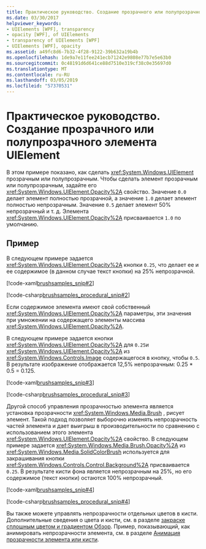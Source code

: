 ```yaml
---
title: Практическое руководство. Создание прозрачного или полупрозрачного элемента UIElement
ms.date: 03/30/2017
helpviewer_keywords:
- UIElements [WPF], transparency
- opacity [WPF], of UIElements
- transparency of UIElements [WPF]
- UIElements [WPF], opacity
ms.assetid: a49fc8d6-7b32-4f28-9122-39b632a19b4b
ms.openlocfilehash: 1de9a7e11fee241ecb71242e9808e77b7e5e63b0
ms.sourcegitcommit: 0c48191d6d641ce88d7510e319cf38c0e35697d0
ms.translationtype: MT
ms.contentlocale: ru-RU
ms.lasthandoff: 03/05/2019
ms.locfileid: "57370531"
---
```

# <a name="how-to-make-a-uielement-transparent-or-semi-transparent"></a>Практическое руководство. Создание прозрачного или полупрозрачного элемента UIElement
В этом примере показано, как сделать <xref:System.Windows.UIElement> прозрачным или полупрозрачным. Чтобы сделать элемент прозрачным или полупрозрачным, задайте его <xref:System.Windows.UIElement.Opacity%2A> свойство. Значение `0.0` делает элемент полностью прозрачной, а значение `1.0` делает элемент полностью непрозрачным. Значение `0.5` делает элемент 50% непрозрачный и т. д. Элемента <xref:System.Windows.UIElement.Opacity%2A> присваивается `1.0` по умолчанию.  
  
## <a name="example"></a>Пример  
 В следующем примере задается <xref:System.Windows.UIElement.Opacity%2A> кнопки `0.25`, что делает ее и ее содержимое (в данном случае текст кнопки) на 25% непрозрачной.  
  
 [!code-xaml[brushsamples_snip#2](~/samples/snippets/csharp/VS_Snippets_Wpf/brushsamples_snip/CS/OpacityExample.xaml#2)]  
  
 [!code-csharp[brushsamples_procedural_snip#2](~/samples/snippets/csharp/VS_Snippets_Wpf/brushsamples_procedural_snip/CSharp/OpacityExample.cs#2)]  
  
 Если содержимое элемента имеют свой собственный <xref:System.Windows.UIElement.Opacity%2A> параметры, эти значения при умножении на содержащего элементы массива <xref:System.Windows.UIElement.Opacity%2A>.  
  
 В следующем примере задается кнопки <xref:System.Windows.UIElement.Opacity%2A> для `0.25`и <xref:System.Windows.UIElement.Opacity%2A> из <xref:System.Windows.Controls.Image> содержащегося в кнопку, чтобы `0.5`. В результате изображение отображается 12,5% непрозрачным: 0.25 * 0.5 = 0.125.  
  
 [!code-xaml[brushsamples_snip#3](~/samples/snippets/csharp/VS_Snippets_Wpf/brushsamples_snip/CS/OpacityExample.xaml#3)]  
  
 [!code-csharp[brushsamples_procedural_snip#3](~/samples/snippets/csharp/VS_Snippets_Wpf/brushsamples_procedural_snip/CSharp/OpacityExample.cs#3)]  
  
 Другой способ управления прозрачностью элемента является установка прозрачности <xref:System.Windows.Media.Brush> , рисует элемент. Такой подход позволяет выборочно изменять непрозрачность частей элемента и дает выигрыш в производительности по сравнению с использованием этого элемента <xref:System.Windows.UIElement.Opacity%2A> свойство. В следующем примере задается <xref:System.Windows.Media.Brush.Opacity%2A> из <xref:System.Windows.Media.SolidColorBrush> используется для закрашивания кнопки <xref:System.Windows.Controls.Control.Background%2A> присваивается `0.25`. В результате кисти фона является непрозрачным на 25%, но его содержимое (текст кнопки) остаются 100% непрозрачный.  
  
 [!code-xaml[brushsamples_snip#4](~/samples/snippets/csharp/VS_Snippets_Wpf/brushsamples_snip/CS/OpacityExample.xaml#4)]  
  
 [!code-csharp[brushsamples_procedural_snip#4](~/samples/snippets/csharp/VS_Snippets_Wpf/brushsamples_procedural_snip/CSharp/OpacityExample.cs#4)]  
  
 Вы также можете управлять непрозрачности отдельных цветов в кисти. Дополнительные сведения о цвета и кисти, см. в разделе [закраске сплошным цветом и градиентом Обзор](../graphics-multimedia/painting-with-solid-colors-and-gradients-overview.md). Пример, показывающий, как анимировать непрозрачности элемента, см. в разделе [Анимация прозрачности элемента или кисти](../graphics-multimedia/how-to-animate-the-opacity-of-an-element-or-brush.md).
